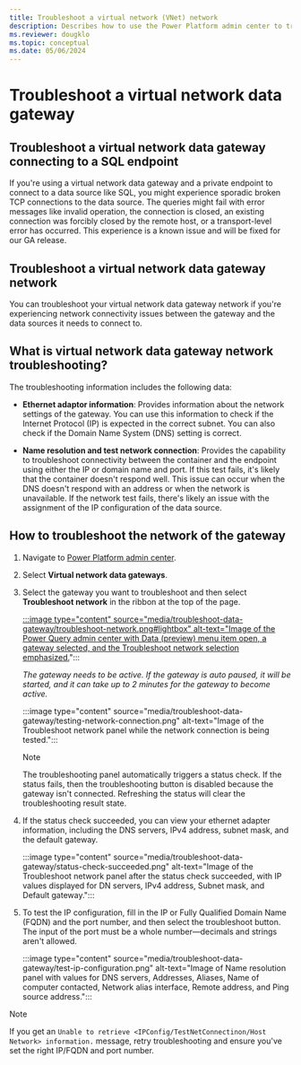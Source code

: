 ```yaml
---
title: Troubleshoot a virtual network (VNet) network
description: Describes how to use the Power Platform admin center to troubleshoot network connectivity issues between a virtual network data gateway and the data source.
ms.reviewer: dougklo
ms.topic: conceptual
ms.date: 05/06/2024
---
```


# Troubleshoot a virtual network data gateway
## Troubleshoot a virtual network data gateway connecting to a SQL endpoint

If you're using a virtual network data gateway and a private endpoint to connect to a data source like SQL, you might experience sporadic broken TCP connections to the data source. The queries might fail with error messages like invalid operation, the connection is closed, an existing connection was forcibly closed by the remote host, or a transport-level error has occurred. This experience is a known issue and will be fixed for our GA release.

## Troubleshoot a virtual network data gateway network

You can troubleshoot your virtual network data gateway network if you're experiencing network connectivity issues between the gateway and the data sources it needs to connect to.

## What is virtual network data gateway network troubleshooting?

The troubleshooting information includes the following data:

* **Ethernet adaptor information**: Provides information about the network settings of the gateway. You can use this  information to check if the Internet Protocol (IP) is expected in the correct subnet. You can also check if the Domain Name System (DNS) setting is correct.

* **Name resolution and test network connection**: Provides the capability to troubleshoot connectivity between the container and the endpoint using either the IP or domain name and port. If this test fails, it's likely that the container doesn't respond well. This issue can occur when the DNS doesn't respond with an address or when the network is unavailable. If the network test fails, there's likely an issue with the assignment of the IP configuration of the data source.

## How to troubleshoot the network of the gateway

1. Navigate to [Power Platform admin center](https://admin.powerplatform.microsoft.com/ext/DataGateways).

2. Select **Virtual network data gateways**.

3. Select the gateway you want to troubleshoot and then select **Troubleshoot network** in the ribbon at the top of the page.

   [:::image type="content" source="media/troubleshoot-data-gateway/troubleshoot-network.png#lightbox" alt-text="Image of the Power Query admin center with Data (preview) menu item open, a gateway selected, and the Troubleshoot network selection emphasized.](media/troubleshoot-data-gateway/troubleshoot-network.png)":::

   _The gateway needs to be active. If the gateway is auto paused, it will be started, and it can take up to 2 minutes for the gateway to become active._

   :::image type="content" source="media/troubleshoot-data-gateway/testing-network-connection.png" alt-text="Image of the Troubleshoot network panel while the network connection is being tested.":::

   >[!Note]
   >The troubleshooting panel automatically triggers a status check. If the status fails, then the troubleshooting button is disabled because the gateway isn't connected. Refreshing the status will clear the troubleshooting result state.

4. If the status check succeeded, you can view your ethernet adapter information, including the DNS servers, IPv4 address, subnet mask, and the default gateway.

   :::image type="content" source="media/troubleshoot-data-gateway/status-check-succeeded.png" alt-text="Image of the Troubleshoot network panel after the status check succeeded, with IP values displayed for DN servers, IPv4 address, Subnet mask, and Default gateway.":::

5. To test the IP configuration, fill in the IP or Fully Qualified Domain Name (FQDN) and the port number, and then select the troubleshoot button. The input of the port must be a whole number&mdash;decimals and strings aren't allowed.

   :::image type="content" source="media/troubleshoot-data-gateway/test-ip-configuration.png" alt-text="Image of Name resolution panel with values for DNS servers, Addresses, Aliases, Name of computer contacted, Network alias interface, Remote address, and Ping source address.":::
  
>[!Note]
>If you get an `Unable to retrieve <IPConfig/TestNetConnectinon/Host Network> information.` message, retry troubleshooting and ensure you've set the right IP/FQDN and port number.
